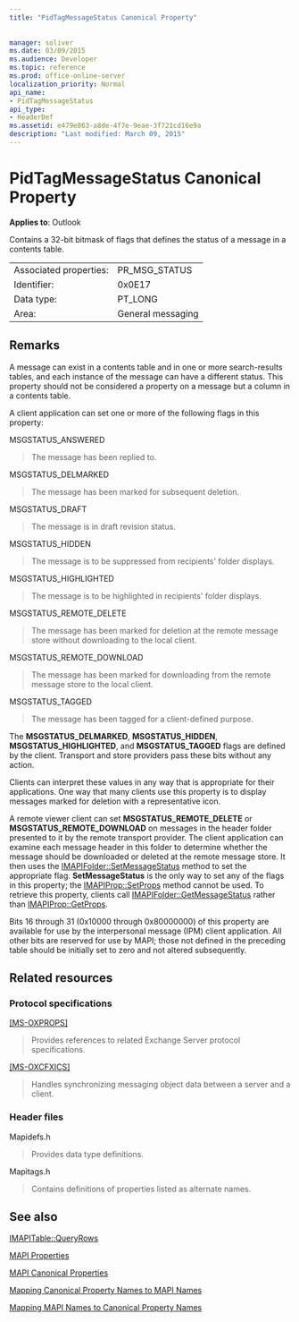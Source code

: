```yaml
---
title: "PidTagMessageStatus Canonical Property"
 
 
manager: soliver
ms.date: 03/09/2015
ms.audience: Developer
ms.topic: reference
ms.prod: office-online-server
localization_priority: Normal
api_name:
- PidTagMessageStatus
api_type:
- HeaderDef
ms.assetid: e479e863-a8de-4f7e-9eae-3f721cd16e9a
description: "Last modified: March 09, 2015"
---
```


# PidTagMessageStatus Canonical Property

  
  
**Applies to**: Outlook 
  
Contains a 32-bit bitmask of flags that defines the status of a message in a contents table. 
  
|||
|:-----|:-----|
|Associated properties:  <br/> |PR_MSG_STATUS  <br/> |
|Identifier:  <br/> |0x0E17  <br/> |
|Data type:  <br/> |PT_LONG  <br/> |
|Area:  <br/> |General messaging  <br/> |
   
## Remarks

A message can exist in a contents table and in one or more search-results tables, and each instance of the message can have a different status. This property should not be considered a property on a message but a column in a contents table. 
  
A client application can set one or more of the following flags in this property: 
  
MSGSTATUS_ANSWERED 
  
> The message has been replied to. 
    
MSGSTATUS_DELMARKED 
  
> The message has been marked for subsequent deletion. 
    
MSGSTATUS_DRAFT 
  
> The message is in draft revision status. 
    
MSGSTATUS_HIDDEN 
  
> The message is to be suppressed from recipients' folder displays. 
    
MSGSTATUS_HIGHLIGHTED 
  
> The message is to be highlighted in recipients' folder displays. 
    
MSGSTATUS_REMOTE_DELETE 
  
> The message has been marked for deletion at the remote message store without downloading to the local client. 
    
MSGSTATUS_REMOTE_DOWNLOAD 
  
> The message has been marked for downloading from the remote message store to the local client. 
    
MSGSTATUS_TAGGED 
  
> The message has been tagged for a client-defined purpose.
    
The **MSGSTATUS_DELMARKED**, **MSGSTATUS_HIDDEN**, **MSGSTATUS_HIGHLIGHTED**, and **MSGSTATUS_TAGGED** flags are defined by the client. Transport and store providers pass these bits without any action. 
  
Clients can interpret these values in any way that is appropriate for their applications. One way that many clients use this property is to display messages marked for deletion with a representative icon. 
  
A remote viewer client can set **MSGSTATUS_REMOTE_DELETE** or **MSGSTATUS_REMOTE_DOWNLOAD** on messages in the header folder presented to it by the remote transport provider. The client application can examine each message header in this folder to determine whether the message should be downloaded or deleted at the remote message store. It then uses the [IMAPIFolder::SetMessageStatus](imapifolder-setmessagestatus.md) method to set the appropriate flag. **SetMessageStatus** is the only way to set any of the flags in this property; the [IMAPIProp::SetProps](imapiprop-setprops.md) method cannot be used. To retrieve this property, clients call [IMAPIFolder::GetMessageStatus](imapifolder-getmessagestatus.md) rather than [IMAPIProp::GetProps](imapiprop-getprops.md).
  
Bits 16 through 31 (0x10000 through 0x80000000) of this property are available for use by the interpersonal message (IPM) client application. All other bits are reserved for use by MAPI; those not defined in the preceding table should be initially set to zero and not altered subsequently. 
  
## Related resources

### Protocol specifications

[[MS-OXPROPS]](http://msdn.microsoft.com/library/f6ab1613-aefe-447d-a49c-18217230b148%28Office.15%29.aspx)
  
> Provides references to related Exchange Server protocol specifications.
    
[[MS-OXCFXICS]](http://msdn.microsoft.com/library/b9752f3d-d50d-44b8-9e6b-608a117c8532%28Office.15%29.aspx)
  
> Handles synchronizing messaging object data between a server and a client.
    
### Header files

Mapidefs.h
  
> Provides data type definitions.
    
Mapitags.h
  
> Contains definitions of properties listed as alternate names.
    
## See also



[IMAPITable::QueryRows](imapitable-queryrows.md)


[MAPI Properties](mapi-properties.md)
  
[MAPI Canonical Properties](mapi-canonical-properties.md)
  
[Mapping Canonical Property Names to MAPI Names](mapping-canonical-property-names-to-mapi-names.md)
  
[Mapping MAPI Names to Canonical Property Names](mapping-mapi-names-to-canonical-property-names.md)

